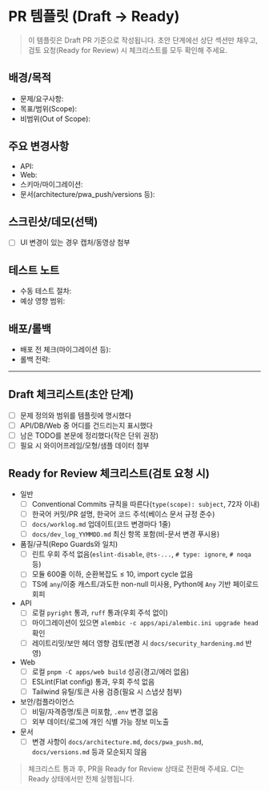 # PR 템플릿 (Draft → Ready)

> 이 템플릿은 Draft PR 기준으로 작성됩니다. 초안 단계에선 상단 섹션만 채우고, 검토 요청(Ready for Review) 시 체크리스트를 모두 확인해 주세요.

## 배경/목적
- 문제/요구사항:
- 목표/범위(Scope):
- 비범위(Out of Scope):

## 주요 변경사항
- API:
- Web:
- 스키마/마이그레이션:
- 문서(architecture/pwa_push/versions 등):

## 스크린샷/데모(선택)
- [ ] UI 변경이 있는 경우 캡처/동영상 첨부

## 테스트 노트
- 수동 테스트 절차:
- 예상 영향 범위:

## 배포/롤백
- 배포 전 체크(마이그레이션 등):
- 롤백 전략:

---

## Draft 체크리스트(초안 단계)
- [ ] 문제 정의와 범위를 템플릿에 명시했다
- [ ] API/DB/Web 중 어디를 건드리는지 표시했다
- [ ] 남은 TODO를 본문에 정리했다(작은 단위 권장)
- [ ] 필요 시 와이어프레임/모형/샘플 데이터 첨부

## Ready for Review 체크리스트(검토 요청 시)
- 일반
  - [ ] Conventional Commits 규칙을 따른다(`type(scope): subject`, 72자 이내)
  - [ ] 한국어 커밋/PR 설명, 한국어 코드 주석(베이스 문서 규정 준수)
  - [ ] `docs/worklog.md` 업데이트(코드 변경마다 1줄)
  - [ ] `docs/dev_log_YYMMDD.md` 최신 항목 포함(비-문서 변경 푸시용)
- 품질/규칙(Repo Guards와 일치)
  - [ ] 린트 우회 주석 없음(`eslint-disable`, `@ts-...`, `# type: ignore`, `# noqa` 등)
  - [ ] 모듈 600줄 이하, 순환복잡도 ≤ 10, import cycle 없음
  - [ ] TS에 `any`/이중 캐스트/과도한 non-null 미사용, Python에 `Any` 기반 페이로드 회피
- API
  - [ ] 로컬 `pyright` 통과, `ruff` 통과(우회 주석 없이)
  - [ ] 마이그레이션이 있으면 `alembic -c apps/api/alembic.ini upgrade head` 확인
  - [ ] 레이트리밋/보안 헤더 영향 검토(변경 시 `docs/security_hardening.md` 반영)
- Web
  - [ ] 로컬 `pnpm -C apps/web build` 성공(경고/에러 없음)
  - [ ] ESLint(Flat config) 통과, 우회 주석 없음
  - [ ] Tailwind 유틸/토큰 사용 검증(필요 시 스냅샷 첨부)
- 보안/컴플라이언스
  - [ ] 비밀/자격증명/토큰 미포함, `.env` 변경 없음
  - [ ] 외부 데이터/로그에 개인 식별 가능 정보 미노출
- 문서
  - [ ] 변경 사항이 `docs/architecture.md`, `docs/pwa_push.md`, `docs/versions.md` 등과 모순되지 않음

> 체크리스트 통과 후, PR을 Ready for Review 상태로 전환해 주세요. CI는 Ready 상태에서만 전체 실행됩니다.
